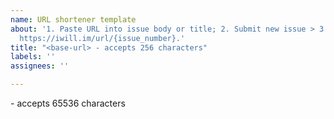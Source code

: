 ```yaml
---
name: URL shortener template
about: '1. Paste URL into issue body or title; 2. Submit new issue > 3. Short URL:
  https://iwill.im/url/{issue_number}.'
title: "<base-url> - accepts 256 characters"
labels: ''
assignees: ''

---
```


<loooong url> - accepts 65536 characters

